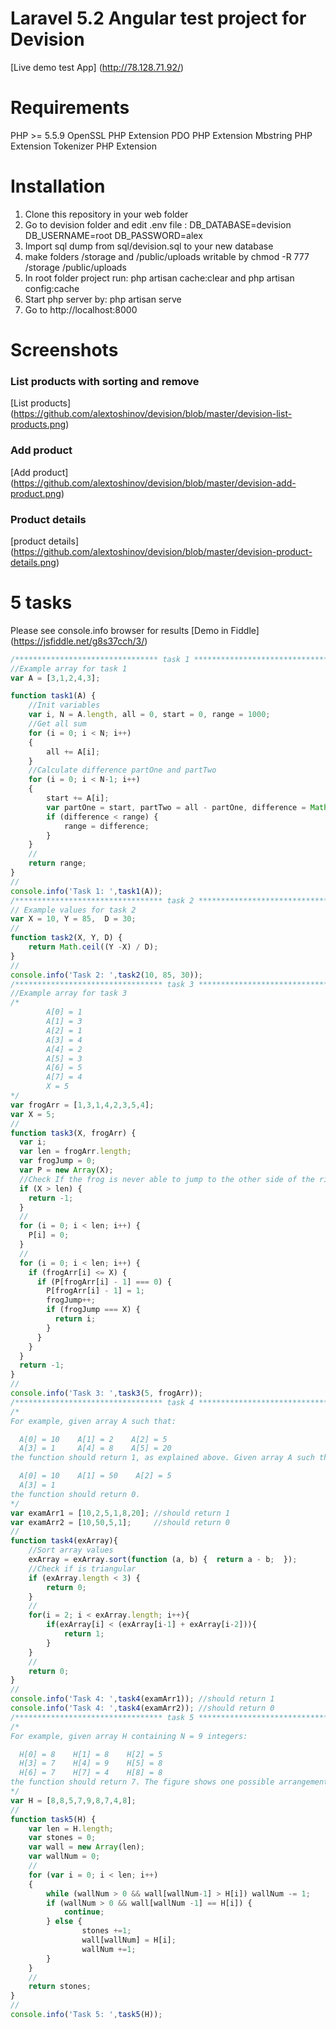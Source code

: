 # Laravel 5.2 Angular test project for Devision

[Live demo test App] (http://78.128.71.92/)

# Requirements
PHP >= 5.5.9
OpenSSL PHP Extension
PDO PHP Extension
Mbstring PHP Extension
Tokenizer PHP Extension

# Installation
1. Clone this repository in your web folder
2. Go to devision folder and edit .env file : 
DB_DATABASE=devision
DB_USERNAME=root
DB_PASSWORD=alex
3. Import sql dump from sql/devision.sql to your new database
4. make folders /storage and /public/uploads writable by chmod -R 777 /storage /public/uploads
5. In root folder project run:  php artisan cache:clear  and  php artisan config:cache 
6. Start php server by: php artisan serve
7. Go to http://localhost:8000

# Screenshots
### List products with sorting and remove
[List products] (https://github.com/alextoshinov/devision/blob/master/devision-list-products.png)

### Add product
[Add product] (https://github.com/alextoshinov/devision/blob/master/devision-add-product.png)

### Product details
[product details] (https://github.com/alextoshinov/devision/blob/master/devision-product-details.png)

# 5 tasks
Please see console.info browser for results [Demo in Fiddle] (https://jsfiddle.net/g8s37cch/3/)

```javascript
/******************************** task 1 *******************************************/
//Example array for task 1
var A = [3,1,2,4,3];

function task1(A) {
	//Init variables
	var i, N = A.length, all = 0, start = 0, range = 1000;
	//Get all sum 
	for (i = 0; i < N; i++)
	{
		all += A[i];
	} 
	//Calculate difference partOne and partTwo
	for (i = 0; i < N-1; i++)
	{
	    start += A[i];
	    var partOne = start, partTwo = all - partOne, difference = Math.abs(partOne - partTwo);
	    if (difference < range) {
	    	range = difference;
	    }	         
	}
	//
	return range;
}
//
console.info('Task 1: ',task1(A));
/********************************* task 2 ******************************************/
// Example values for task 2
var X = 10, Y = 85,  D = 30;
//
function task2(X, Y, D) {
	return Math.ceil((Y -X) / D);
}
//
console.info('Task 2: ',task2(10, 85, 30));
/********************************* task 3 ******************************************/
//Example array for task 3
/*    
		A[0] = 1
		A[1] = 3
		A[2] = 1
		A[3] = 4
		A[4] = 2
		A[5] = 3
		A[6] = 5
		A[7] = 4   
	    X = 5
*/
var frogArr = [1,3,1,4,2,3,5,4];
var X = 5;
//
function task3(X, frogArr) {
  var i;
  var len = frogArr.length;
  var frogJump = 0;
  var P = new Array(X);
  //Check If the frog is never able to jump to the other side of the river
  if (X > len) {
    return -1;
  }
  //
  for (i = 0; i < len; i++) {
    P[i] = 0;
  }
  //
  for (i = 0; i < len; i++) {
    if (frogArr[i] <= X) {
      if (P[frogArr[i] - 1] === 0) {
        P[frogArr[i] - 1] = 1;
        frogJump++;
        if (frogJump === X) {
          return i;
        }
      }
    }
  }
  return -1;
}
//
console.info('Task 3: ',task3(5, frogArr));
/********************************* task 4 ******************************************/
/*
For example, given array A such that:

  A[0] = 10    A[1] = 2    A[2] = 5
  A[3] = 1     A[4] = 8    A[5] = 20
the function should return 1, as explained above. Given array A such that:

  A[0] = 10    A[1] = 50    A[2] = 5
  A[3] = 1
the function should return 0.
*/
var examArr1 = [10,2,5,1,8,20]; //should return 1
var examArr2 = [10,50,5,1]; 	//should return 0
//
function task4(exArray){
	//Sort array values
    exArray = exArray.sort(function (a, b) {  return a - b;  });
    //Check if is triangular
    if (exArray.length < 3) {
    	return 0;
    } 
    //
    for(i = 2; i < exArray.length; i++){
        if(exArray[i] < (exArray[i-1] + exArray[i-2])){
            return 1;
        }
    }
    //
    return 0;
}
//
console.info('Task 4: ',task4(examArr1)); //should return 1
console.info('Task 4: ',task4(examArr2)); //should return 0
/********************************* task 5 ******************************************/
/*
For example, given array H containing N = 9 integers:

  H[0] = 8    H[1] = 8    H[2] = 5
  H[3] = 7    H[4] = 9    H[5] = 8
  H[6] = 7    H[7] = 4    H[8] = 8
the function should return 7. The figure shows one possible arrangement of seven blocks.
*/
var H = [8,8,5,7,9,8,7,4,8];
//
function task5(H) {
    var len = H.length;
    var stones = 0;
    var wall = new Array(len);
    var wallNum = 0;
    //
    for (var i = 0; i < len; i++)
    {
        while (wallNum > 0 && wall[wallNum-1] > H[i]) wallNum -= 1;   
        if (wallNum > 0 && wall[wallNum -1] == H[i]) {
        	continue;
        } else {
                stones +=1;
                wall[wallNum] = H[i];
                wallNum +=1;     
        }
    }
    //
    return stones;
}
//
console.info('Task 5: ',task5(H));
```

